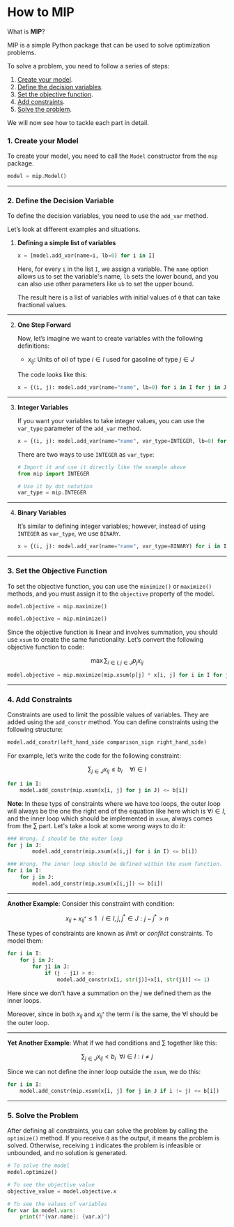 # How to MIP

What is **MIP**?

MIP is a simple Python package that can be used to solve optimization problems.

To solve a problem, you need to follow a series of steps:

1. [Create your model](#1-create-your-model).
2. [Define the decision variables](#2-define-the-decision-variable).
3. [Set the objective function](#3-set-the-objective-function).
4. [Add constraints](#4-add-constraints).
5. [Solve the problem](#5-solve-the-problem).

We will now see how to tackle each part in detail.

### 1. Create your Model

To create your model, you need to call the `Model` constructor from the `mip` package.

```python
model = mip.Model()
```

---

### 2. Define the Decision Variable

To define the decision variables, you need to use the `add_var` method.

Let’s look at different examples and situations.

1. **Defining a simple list of variables**

    ```python
    x = [model.add_var(name=i, lb=0) for i in I]
    ```

    Here, for every `i` in the list `I`, we assign a variable. The `name` option allows us to set the variable's name, `lb` sets the lower bound, and you can also use other parameters like `ub` to set the upper bound.

    The result here is a list of variables with initial values of `0` that can take fractional values.

---

2. **One Step Forward**

    Now, let’s imagine we want to create variables with the following definitions:

    - $x_{ij}$: Units of oil of type $i \in I$ used for gasoline of type $j \in J$

    The code looks like this:

    ```python
    x = {(i, j): model.add_var(name="name", lb=0) for i in I for j in J}
    ```

---

3. **Integer Variables**

    If you want your variables to take integer values, you can use the `var_type` parameter of the `add_var` method.

    ```python
    x = {(i, j): model.add_var(name="name", var_type=INTEGER, lb=0) for i in I for j in J}
    ```

    There are two ways to use `INTEGER` as `var_type`:

    ```python
    # Import it and use it directly like the example above
    from mip import INTEGER

    # Use it by dot notation
    var_type = mip.INTEGER
    ```

---

4. **Binary Variables**

    It’s similar to defining integer variables; however, instead of using `INTEGER` as `var_type`, we use `BINARY`.

    ```python
    x = {(i, j): model.add_var(name="name", var_type=BINARY) for i in I for j in J}
    ```

---

### 3. Set the Objective Function

To set the objective function, you can use the `minimize()` or `maximize()` methods, and you must assign it to the `objective` property of the model.

```python
model.objective = mip.maximize()

model.objective = mip.minimize()
```

Since the objective function is linear and involves summation, you should use `xsum` to create the same functionality. Let’s convert the following objective function to code:

$$
\max \sum_{i \in I, j \in J} p_{j} x_{ij}
$$

```python
model.objective = mip.maximize(mip.xsum(p[j] * x[i, j] for i in I for j in J))
```

---

### 4. Add Constraints

Constraints are used to limit the possible values of variables. They are added using the `add_constr` method. You can define constraints using the following structure:

```python
model.add_constr(left_hand_side comparison_sign right_hand_side)
```

For example, let’s write the code for the following constraint:

$$
\sum_{j \in J} x_{ij} \leq b_i \quad \forall i \in I
$$

```python
for i in I:
    model.add_constr(mip.xsum(x[i, j] for j in J) <= b[i])
```

**Note**: In these typs of constraints where we have too loops, the outer loop will always be the one the right end of the equation like here which is $\forall i \in I$, and the inner loop which should be implemented in `xsum`, always comes from the $\sum$ part. Let's take a look at some wrong ways to do it:

```python
### Wrong. I should be the outer loop
for j in J:
        model.add_constr(mip.xsum(x[i,j] for i in I) <= b[i])

### Wrong. The inner loop should be defined within the xsum function.
for i in I:
    for j in J:
        model.add_constr(mip.xsum(x[i,j]) <= b[i])
```

---

**Another Example**: Consider this constraint with condition:

$$x_{ij}+x_{ij^*} \leq 1 \ \ \  i \in I,j,j^* \in J: j - j^* > n$$

These types of constraints are known as _limit_ or _conflict_ constraints. To model them:

```python
for i in I:
    for j in J:
        for j1 in J:
            if (j - j1) > n:
                model.add_constr(x[i, str(j)]+x[i, str(j1)] <= 1)
```

Here since we don't have a summation on the $j$ we defined them as the inner loops.

Moreover, since in both $x_{ij}$ and $x_{ij^*}$ the term $i$ is the same, the $\forall i$ should be the outer loop.

---

**Yet Another Example**: What if we had conditions and $\sum$ together like this:

$$\sum_{j \in J} x_{ij} \lt b_{i} \ \ \forall i \in I : i \ne j$$

Since we can not define the inner loop outside the `xsum`, we do this:

```python
for i in I:
    model.add_constr(mip.xsum(x[i, j] for j in J if i != j) <= b[i])
```

---

### 5. Solve the Problem

After defining all constraints, you can solve the problem by calling the `optimize()` method. If you receive `0` as the output, it means the problem is solved. Otherwise, receiving `1` indicates the problem is infeasible or unbounded, and no solution is generated.

```python
# To solve the model
model.optimize()

# To see the objective value
objective_value = model.objective.x

# To see the values of variables
for var in model.vars:
    print(f"{var.name}: {var.x}")
```
